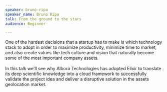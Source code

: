 ```yaml
---
speaker: bruno-ripa
speaker_name: Bruno Ripa
talk: From the ground to the stars
audience: Beginner

---
```

<p>One of the hardest decisions that a startup has to make is which technology stack to adopt in order to maximize productivity, minimize time to market, and also create values like tech culture and vision that naturally become some of the most important company assets. <br /><br />In this talk we'll see why Albora Technologies has adopted Elixir to translate its deep scientific knowledge into a cloud framework to successfully validate the project idea and deliver a disruptive solution in the assets geolocation market.</p>
